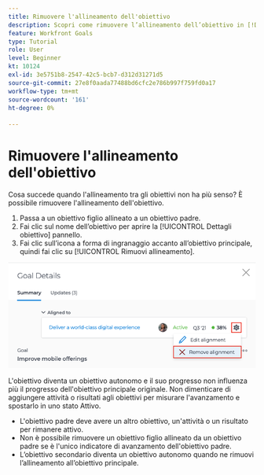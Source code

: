 ```yaml
---
title: Rimuovere l'allineamento dell'obiettivo
description: Scopri come rimuovere l’allineamento dell’obiettivo in [!DNL Workfront Goals].
feature: Workfront Goals
type: Tutorial
role: User
level: Beginner
kt: 10124
exl-id: 3e5751b8-2547-42c5-bcb7-d312d31271d5
source-git-commit: 27e8f0aada77488bd6cfc2e786b997f759fd0a17
workflow-type: tm+mt
source-wordcount: '161'
ht-degree: 0%

---
```


# Rimuovere l&#39;allineamento dell&#39;obiettivo

Cosa succede quando l&#39;allineamento tra gli obiettivi non ha più senso? È possibile rimuovere l&#39;allineamento dell&#39;obiettivo.

1. Passa a un obiettivo figlio allineato a un obiettivo padre.
1. Fai clic sul nome dell’obiettivo per aprire la [!UICONTROL Dettagli obiettivo] pannello.
1. Fai clic sull’icona a forma di ingranaggio accanto all’obiettivo principale, quindi fai clic su [!UICONTROL Rimuovi allineamento].

![Uno screenshot del [!UICONTROL Rimuovi allineamento] opzione in [!DNL Workfront Goals]](assets/08-workfront-goals-remove-goal-alignment.png)

L&#39;obiettivo diventa un obiettivo autonomo e il suo progresso non influenza più il progresso dell&#39;obiettivo principale originale. Non dimenticare di aggiungere attività o risultati agli obiettivi per misurare l&#39;avanzamento e spostarlo in uno stato Attivo.

<!-- Pro-tips graphic -->

* L&#39;obiettivo padre deve avere un altro obiettivo, un&#39;attività o un risultato per rimanere attivo.
* Non è possibile rimuovere un obiettivo figlio allineato da un obiettivo padre se è l&#39;unico indicatore di avanzamento dell&#39;obiettivo padre.
* L’obiettivo secondario diventa un obiettivo autonomo quando ne rimuovi l’allineamento all’obiettivo principale.
